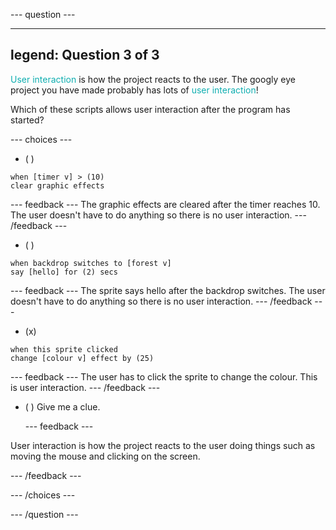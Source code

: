 --- question ---

---
legend: Question 3 of 3
---

<span style="color: #0faeb0">User interaction</span> is how the project reacts to the user. The googly eye project you have made probably has lots of <span style="color: #0faeb0">user interaction</span>!

Which of these scripts allows user interaction after the program has started? 

--- choices ---

- ( ) 
```blocks3
when [timer v] > (10)
clear graphic effects
```

  --- feedback ---
The graphic effects are cleared after the timer reaches 10. The user doesn't have to do anything so there is no user interaction.
  --- /feedback ---
- ( ) 
```blocks3
when backdrop switches to [forest v]
say [hello] for (2) secs
```

  --- feedback ---
The sprite says hello after the backdrop switches. The user doesn't have to do anything so there is no user interaction.
  --- /feedback ---
- (x) 
```blocks3
when this sprite clicked
change [colour v] effect by (25)
```

  --- feedback ---
The user has to click the sprite to change the colour. This is user interaction.
  --- /feedback ---
 
 

- ( ) Give me a clue.

  --- feedback ---

 User interaction is how the project reacts to the user doing things such as moving the mouse and clicking on the screen.

  --- /feedback ---
  
--- /choices ---

--- /question ---

